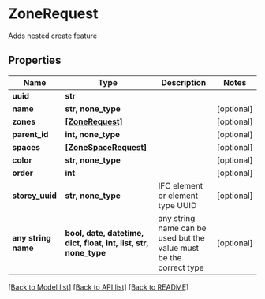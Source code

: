 # ZoneRequest

Adds nested create feature

## Properties
Name | Type | Description | Notes
------------ | ------------- | ------------- | -------------
**uuid** | **str** |  | 
**name** | **str, none_type** |  | [optional] 
**zones** | [**[ZoneRequest]**](ZoneRequest.md) |  | [optional] 
**parent_id** | **int, none_type** |  | [optional] 
**spaces** | [**[ZoneSpaceRequest]**](ZoneSpaceRequest.md) |  | [optional] 
**color** | **str, none_type** |  | [optional] 
**order** | **int** |  | [optional] 
**storey_uuid** | **str, none_type** | IFC element or element type UUID | [optional] 
**any string name** | **bool, date, datetime, dict, float, int, list, str, none_type** | any string name can be used but the value must be the correct type | [optional]

[[Back to Model list]](../README.md#documentation-for-models) [[Back to API list]](../README.md#documentation-for-api-endpoints) [[Back to README]](../README.md)


